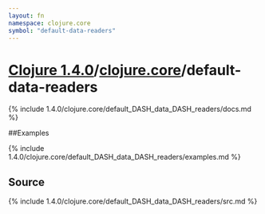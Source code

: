 ```yaml
---
layout: fn
namespace: clojure.core
symbol: "default-data-readers"
---
```


# [Clojure 1.4.0](../../)/[clojure.core](../)/default-data-readers

{% include 1.4.0/clojure.core/default_DASH_data_DASH_readers/docs.md %}

##Examples

{% include 1.4.0/clojure.core/default_DASH_data_DASH_readers/examples.md %}
## Source
{% include 1.4.0/clojure.core/default_DASH_data_DASH_readers/src.md %}

